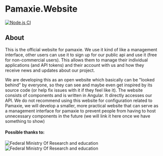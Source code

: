 # Pamaxie.Website
[![Node.js CI](https://github.com/pamaxie/Pamaxie.Website/actions/workflows/node.js.yml/badge.svg)](https://github.com/pamaxie/Pamaxie.Website/actions/workflows/node.js.yml)

## About
This is the official website for pamaxie. We use it kind of like a management interface, other users can use it to sign up for our public api and use it (free for non-commercial users). This allows them to manage their individual applications (and API tokens) and their account with us and how they receive news and updates about our project.

We are developing this as an open website which basically can be "looked behind" by everyone, so they can see and maybe even get inspired by its source code (or help fix issues with it if they feel like it). The website consists of components and is written in Angular. It directly accesses our API.
We do not recommend using this website for configuration related to Pamaxie, we will develop a smaller, more practical website that can serve as a management interface for pamaxie to prevent people from having to host unnecessary components in the future (we will link it here once we have something to show)

#### Possible thanks to:

![**Federal Ministry Of Research and education**](https://i.imgur.com/riyuVGf.jpg) ![**Federal Ministry Of Research and education**](https://i.imgur.com/GI9XILN.png)
